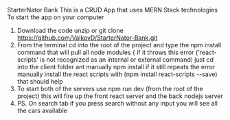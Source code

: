StarterNator Bank
This is a CRUD App that uses MERN Stack technologies
To start the app on your computer 
1. Download the code unzip or git clone https://github.com/ValkovD/StarterNator-Bank.git
2. From the terminal cd into the root of the project and type the npm install command that will pull all node modules
   { if it throws this error ('react-scripts' is not recognized as an internal or external command) just cd into the client folder ant manually npm install
     if it still repeats the error manually install the react scripts with (npm install react-scripts --save) that should help
4. To start both of the servers use npm run dev (from the root of the project) this will fire up the front react server and the back nodejs server
5. PS. On search tab if you press search without any input you will see all the cars available
